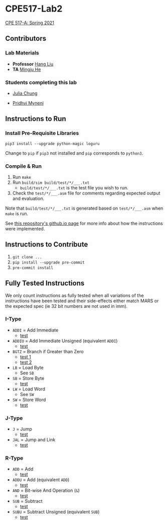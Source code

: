 # CPE517-Lab2

[CPE 517-A: Spring 2021](https://personal.stevens.edu/~hliu77/teaching.html)

## Contributors

### Lab Materials

- **Professor** [Hang Liu](mailto:Hang.Liu@stevens.edu)
- **TA** [Mingju He](mailto:mhe6@stevens.edu)

### Students completing this lab

- [Julia Chung](https://github.com/chungiee)

- [Pridhvi Myneni](https://github.com/PMARINA)

## Instructions to Run

### Install Pre-Requisite Libraries

`pip3 install --upgrade python-magic loguru`

Change to `pip` if `pip3` not installed and `pip` corresponds to `python3`.

### Compile & Run

1. Run `make`
2. Run `build/sim build/test/*/___.txt`
   - `build/test/*/___.txt` is the test file you wish to run.
3. Check the `test/*/___.asm` file for comments regarding expected output and evaluation.

Note that `build/test/*/___.txt` is generated based on `test/*/___.asm` when `make` is run.

See [this repository's github.io page](https://pmarina.github.io/CPE517-Lab2/) for more info about how the instructions were implemented.

## Instructions to Contribute

1. `git clone ...`
2. `pip install --upgrade pre-commit`
3. `pre-commit install`

## Fully Tested Instructions

We only count instructions as fully tested when all variations of the instructions have been tested and their side-effects either match MARS or the expected spec (ie 32 bit numbers are not used in imm).

### I-Type

- `ADDI` = Add Immediate
  - [test](test/i-type/addi.asm)
- `ADDIU` = Add Immediate Unsigned (equivalent `ADDI`)
  - [test](test/i-type/addiu.asm)
- `BGTZ` = Branch if Greater than Zero
  - [test 1](test/i-type/bgtz.asm)
  - [test 2](test/i-type/bgtz2.asm)
- `LB` = Load Byte
  - See `SB`
- `SB` = Store Byte
  - [test](test/i-type/lbsb.asm)
- `LW` = Load Word
  - See `SW`
- `SW` = Store Word
  - [test](test/i-type/lwsw.asm)

### J-Type

- `J` = Jump
  - [test](test/j-type/j.asm)
- `JAL` = Jump and Link
  - [test](test/j-type/jal.asm)

### R-Type

- `ADD` = Add
  - [test](test/r-type/add.asm)
- `ADDU` = Add (equivalent `ADD`)
  - [test](test/r-type/addu.asm)
- `AND` = Bit-wise And Operation (`&`)
  - [test](test/r-type/and.asm)
- `SUB` = Subtract
  - [test](test/r-type/sub.asm)
- `SUBU` = Subtract Unsigned (equivalent `SUB`)
  - [test](test/r-type/subu.asm)
